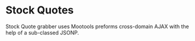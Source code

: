 # Stock Quotes
Stock Quote grabber uses Mootools preforms cross-domain AJAX with the help of a sub-classed JSONP.

